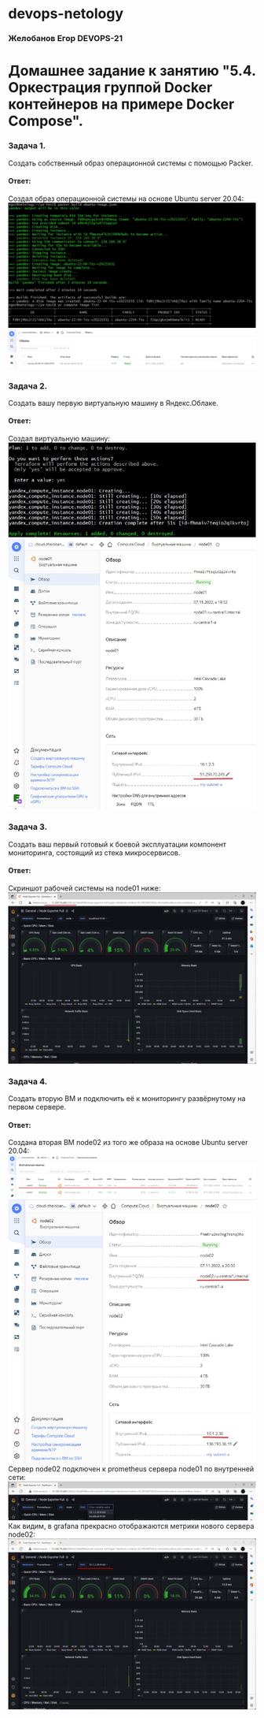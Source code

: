 # devops-netology
### Желобанов Егор DEVOPS-21

# Домашнее задание к занятию "5.4. Оркестрация группой Docker контейнеров на примере Docker Compose".

### Задача 1.
Создать собственный образ операционной системы с помощью Packer.
#### Ответ:
Создал образ операционной системы на основе Ubuntu server 20.04:
![](pics/5.4/ya-create-image.jpg)
![](pics/5.4/ya-create-image2.jpg)

### Задача 2.
Создать вашу первую виртуальную машину в Яндекс.Облаке.
#### Ответ:
Создал виртуальную машину:
![](pics/5.4/ya-create-vm.jpg)
![](pics/5.4/ya-create-vm2.jpg)

### Задача 3.
Создать ваш первый готовый к боевой эксплуатации компонент мониторинга, состоящий из стека микросервисов.
#### Ответ:
Скриншот рабочей системы на node01 ниже:
![](pics/5.4/grafana-1node.jpg)

### Задача 4.
Создать вторую ВМ и подключить её к мониторингу развёрнутому на первом сервере.
#### Ответ:
Создана вторая ВМ node02 из того же образа на основе Ubuntu server 20.04:
![](pics/5.4/ya-create-node-02.jpg)
![](pics/5.4/ya-create-node-02-2.jpg)
Сервер node02 подключен к prometheus сервера node01 по внутренней сети:
![](pics/5.4/grafana-all-nodes.jpg)
Как видим, в grafana прекрасно отображаются метрики нового сервера node02:
![](pics/5.4/grafana-2node.jpg)
